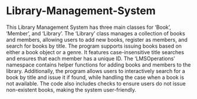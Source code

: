 # Library-Management-System
This Library Management System has three main classes for ‘Book’, ‘Member’, and ‘Library’. The ‘Library’ class manages a collection of books and members, allowing users to add new books, register as members, and search for books by title. The program supports issuing books based on either a book object or a genre. It features case-insensitive title searches and ensures that each member has a unique ID. The ‘LMSOperations’ namespace contains helper functions for adding books and members to the library. Additionally, the program allows users to interactively search for a book by title and issue it if found, while handling the case when a book is not available. The code also includes checks to ensure users do not issue non-existent books, making the system user-friendly.
